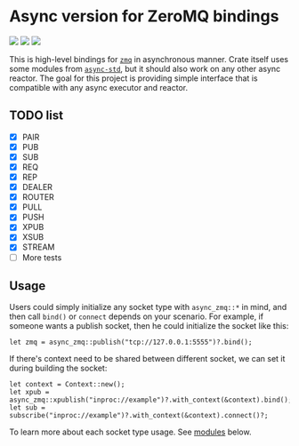 # Async version for ZeroMQ bindings

[![][crates-badge]][crates-url] ![][license-badge] ![][build-bade]

[crates-badge]: https://img.shields.io/crates/v/async-zmq
[crates-url]: https://crates.io/crates/async_zmq
[license-badge]: https://img.shields.io/crates/l/async-zmq
[build-bade]: https://img.shields.io/github/workflow/status/wusyong/async-zmq/Main

This is high-level bindings for [`zmq`] in asynchronous manner. Crate itself uses some modules from
[`async-std`], but it should also work on any other async reactor. The goal for this project
is providing simple interface that is compatible with any async executor and reactor.

## TODO list

- [X] PAIR
- [x] PUB
- [x] SUB
- [x] REQ
- [x] REP
- [x] DEALER
- [x] ROUTER
- [x] PULL
- [x] PUSH
- [x] XPUB
- [x] XSUB
- [x] STREAM
- [ ] More tests

## Usage

Users could simply initialize any socket type with `async_zmq::*` in mind, and then call
`bind()` or `connect` depends on your scenario. For example, if someone wants a publish socket,
then he could initialize the socket like this:

```
let zmq = async_zmq::publish("tcp://127.0.0.1:5555")?.bind();
```

If there's context need to be shared between different socket, we can set it during building the socket:

```
let context = Context::new();
let xpub = async_zmq::xpublish("inproc://example")?.with_context(&context).bind();
let sub = subscribe("inproc://example")?.with_context(&context).connect()?;
```

To learn more about each socket type usage. See [modules](#modules) below.

[`zmq`]: https://crates.io/crates/zmq
[`async-std`]: https://crates.io/crates/async-std